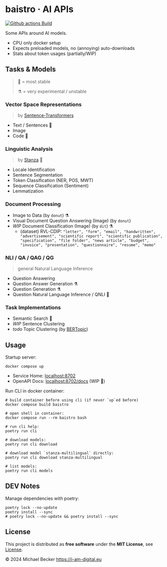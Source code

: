 # baistro · AI APIs

[![Github actions Build](https://github.com/elbakerino/baistro/actions/workflows/blank.yml/badge.svg)](https://github.com/elbakerino/baistro/actions)

Some APIs around AI models.

- CPU only docker setup
- Expects preloaded models, no (annoying) auto-downloads
- Stats about token usages (partially/WIP)

## Tasks & Models

> 💎 = most stable
>
> ⚗️ = very experimental / unstable

### Vector Space Representations

> by [Sentence-Transformers](https://www.sbert.net/)

- Text / Sentences 💎
- Image
- Code 💎

### Linguistic Analysis

> by [Stanza](https://stanfordnlp.github.io/stanza/pipeline.html) 💎

- Locale Identification
- Sentence Segmentation
- Token Classification (NER, POS, MWT)
- Sequence Classification (Sentiment)
- Lemmatization

### Document Processing

- Image to Data (by `donut`) ⚗️
- Visual Document Question Answering (Image) (by `donut`)
- *WIP* Document Classification (Image) (by `dit`) ⚗️
    - (dataset) RVL-CDIP: `"letter", "form", "email", "handwritten", "advertisement", "scientific report", "scientific publication", "specification", "file folder", "news article", "budget", "invoice", "presentation", "questionnaire", "resume", "memo"`

### NLI / QA / QAG / QG

> general Natural Language Inference

- Question Answering
- Question Answer Generation ⚗️
- Question Generation ⚗️
- Question Natural Language Inference / QNLI 💎

### Task Implementations

- Semantic Search 💎
- *WIP* Sentence Clustering
- *todo* Topic Clustering (by [BERTopic](https://maartengr.github.io/BERTopic/))

## Usage

Startup server:

```shell
docker compose up
```

- Service Home: [localhost:8702](http://localhost:8702)
- OpenAPI Docs: [localhost:8702/docs](http://localhost:8702/docs) (WIP 🚧)

Run CLI in docker container:

```shell
# build container before using cli (if never `up`ed before)
docker compose build baistro

# open shell in container:
docker compose run --rm baistro bash

# run cli help:
poetry run cli

# download models:
poetry run cli download

# download model `stanza-multilingual` directly:
poetry run cli download stanza-multilingual

# list models:
poetry run cli models
```

## DEV Notes

Manage dependencies with poetry:

```shell
poetry lock --no-update
poetry install --sync
# poetry lock --no-update && poetry install --sync
```

## License

This project is distributed as **free software** under the **MIT License**, see [License](https://github.com/elbakerino/baistro/blob/main/LICENSE).

© 2024 Michael Becker https://i-am-digital.eu
